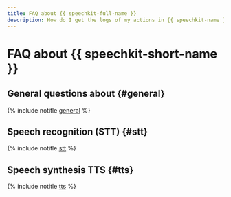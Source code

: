 ```yaml
---
title: FAQ about {{ speechkit-full-name }}
description: How do I get the logs of my actions in {{ speechkit-name }}? Find the answer to this and other questions in this article.
---
```


# FAQ about {{ speechkit-short-name }}

## General questions about {#general}

{% include notitle [general](../../_qa/speechkit/general.md) %}

## Speech recognition (STT) {#stt}

{% include notitle [stt](../../_qa/speechkit/stt.md) %}

## Speech synthesis TTS {#tts}

{% include notitle [tts](../../_qa/speechkit/tts.md) %}

